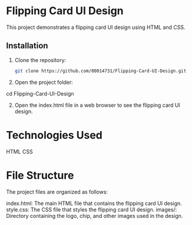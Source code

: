 # Flipping Card UI Design

This project demonstrates a flipping card UI design using HTML and CSS.

## Installation

1. Clone the repository:
   ```bash
   git clone https://github.com/00014731/Flipping-Card-UI-Design.git

1. Open the project folder:

cd Flipping-Card-UI-Design

2. Open the index.html file in a web browser to see the flipping card UI design.

# Technologies Used
HTML
CSS

# File Structure
The project files are organized as follows:

index.html: The main HTML file that contains the flipping card UI design.
style.css: The CSS file that styles the flipping card UI design.
images/: Directory containing the logo, chip, and other images used in the design.